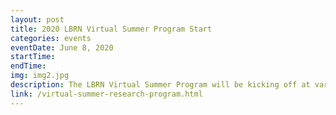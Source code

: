 ```yaml
---
layout: post
title: 2020 LBRN Virtual Summer Program Start
categories: events
eventDate: June 8, 2020
startTime:
endTime:
img: img2.jpg
description: The LBRN Virtual Summer Program will be kicking off at various LBRN partner campuses.
link: /virtual-summer-research-program.html
---
```

